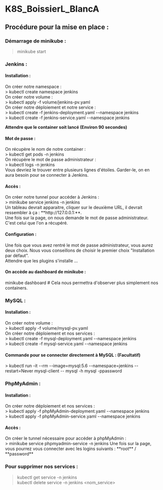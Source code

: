 # K8S_BoissierL_BlancA

<h2>Procédure pour la mise en place :</h2>

<h3>Démarrage de minikube :</h3>
                               
> minikube start

<h3>Jenkins :</h3>

<h4>Installation :</h4>
On créer notre namespace :<br/>
> kubectl create namespace jenkins<br/>
On créer notre volume :<br/>
> kubectl apply -f volume/jenkins-pv.yaml<br/>
On créer notre déploiement et notre service : <br/>
> kubectl create -f jenkins-deployment.yaml --namespace jenkins<br/>
> kubectl create -f jenkins-service.yaml --namespace jenkins

**Attendre que le container soit lancé (Environ 90 secondes)**


<h4>Mot de passe :</h4>
On récupère le nom de notre container :<br/>
> kubectl get pods -n jenkins<br/>
On récupère le mot de passe administrateur :<br/>
> kubectl logs <nom_container> -n jenkins<br/>
Vous devriez le trouver entre plusieurs lignes d'étoiles. Garder-le, on en aura besoin pour se connecter à Jenkins.<br/>

<h4>Accès :</h4>
On créer notre tunnel pour accéder à Jenkins :<br/>
> minikube service jenkins -n jenkins<br/>
Un tableau devrait apparaitre, cliquer sur le deuxième URL, il devrait ressembler à ça : **http://127.0.0.1:<port\>**.<br/>
Une fois sur la page, on nous demande le mot de passe administrateur. C'est celui que l'on a récupéré.

<h4>Configuration :</h4>
Une fois que vous avez rentré le mot de passe administrateur, vous aurez deux choix. Nous vous conseillons de choisir le premier choix "Installation par défaut".<br/>
Attendre que les plugins s'installe ...

  
<h4>On accède au dashboard de minikube :</h4>
minikube dashboard # Cela nous permettra d'observer plus simplement nos containers.

<h3>MySQL :</h3>

<h4>Installation :</h4>
On créer notre volume :<br/>
> kubectl apply -f volume/mysql-pv.yaml<br/>
On créer notre déploiement et nos services :<br/>
> kubectl create -f mysql-deployment.yaml --namespace jenkins<br/>
> kubectl create -f mysql-service.yaml --namespace jenkins

<h4>Commande pour se connecter directement à MySQL : (Facultatif)</h4>
> kubectl run -it --rm --image=mysql:5.6 --namespace=jenkins --restart=Never mysql-client -- mysql -h mysql -ppassword

<h3>PhpMyAdmin :</h3>

<h4>Installation :</h4>
On créer notre déploiement et nos services :<br/>
> kubectl apply -f phpMyAdmin-deployment.yaml --namespace jenkins<br>
> kubectl apply -f phpMyAdmin-service.yaml --namespace jenkins<br>

<h4>Accès :</h4>
On créer le tunnel nécessaire pour accéder à phpMyAdmin :<br/>
> minikube service phpmyadmin-service -n jenkins
Une fois sur la page, vous pourrez vous connecter avec les logins suivants : **root** / **password**


<h3>Pour supprimer nos services :</h3>

> kubectl get service -n jenkins<br/>
> kubectl delete service -n jenkins <nom_service>

